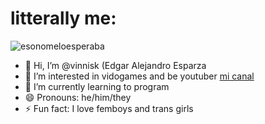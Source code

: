 # litterally me:
![esonomeloesperaba](https://github.com/user-attachments/assets/429af819-03c5-4d00-8e34-c71c07e31b0f)

- 👋 Hi, I’m @vinnisk (Edgar Alejandro Esparza
- 👀 I’m interested in vidogames and be youtuber [mi canal](https://www.youtube.com/@Vinnahi)
- 🌱 I’m currently learning to program
- 😄 Pronouns: he/him/they
- ⚡ Fun fact: I love femboys and trans girls

<!---
vinnisk/vinnisk is a ✨ special ✨ repository because its `README.md` (this file) appears on your GitHub profile.
You can click the Preview link to take a look at your changes.
--->
